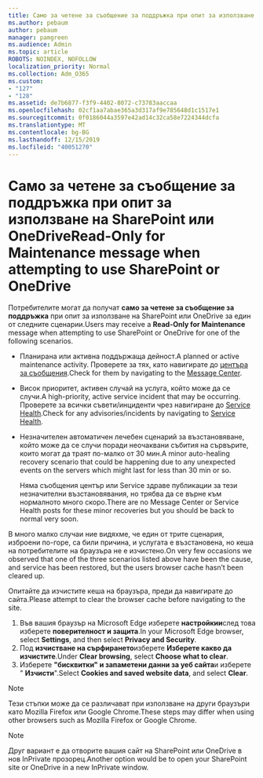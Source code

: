 ```yaml
---
title: Само за четене за съобщение за поддръжка при опит за използване на SharePoint или OneDrive
ms.author: pebaum
author: pebaum
manager: pamgreen
ms.audience: Admin
ms.topic: article
ROBOTS: NOINDEX, NOFOLLOW
localization_priority: Normal
ms.collection: Adm_O365
ms.custom:
- "127"
- "128"
ms.assetid: de7b6877-f3f9-4402-8072-c73783aaccaa
ms.openlocfilehash: 02cf1aa7abae365a3d317af9e785648d1c1517e1
ms.sourcegitcommit: 0f0186044a3597e42ad14c32ca58e7224344dcfa
ms.translationtype: MT
ms.contentlocale: bg-BG
ms.lasthandoff: 12/15/2019
ms.locfileid: "40051270"
---
```

# <a name="read-only-for-maintenance-message-when-attempting-to-use-sharepoint-or-onedrive"></a><span data-ttu-id="73c9a-102">Само за четене за съобщение за поддръжка при опит за използване на SharePoint или OneDrive</span><span class="sxs-lookup"><span data-stu-id="73c9a-102">Read-Only for Maintenance message when attempting to use SharePoint or OneDrive</span></span>

<span data-ttu-id="73c9a-103">Потребителите могат да получат **само за четене за съобщение за поддръжка** при опит за използване на SharePoint или OneDrive за един от следните сценарии.</span><span class="sxs-lookup"><span data-stu-id="73c9a-103">Users may receive a **Read-Only for Maintenance** message when attempting to use SharePoint or OneDrive for one of the following scenarios.</span></span> 

-   <span data-ttu-id="73c9a-104">Планирана или активна поддържаща дейност.</span><span class="sxs-lookup"><span data-stu-id="73c9a-104">A planned or active maintenance activity.</span></span>  <span data-ttu-id="73c9a-105">Проверете за тях, като навигирате до [центъра за съобщения](https://portal.office.com/adminportal/home#/messagecenter).</span><span class="sxs-lookup"><span data-stu-id="73c9a-105">Check for them by navigating to the [Message Center](https://portal.office.com/adminportal/home#/messagecenter).</span></span>
-   <span data-ttu-id="73c9a-106">Висок приоритет, активен случай на услуга, който може да се случи.</span><span class="sxs-lookup"><span data-stu-id="73c9a-106">A high-priority, active service incident that may be occurring.</span></span> <span data-ttu-id="73c9a-107">Проверете за всички съвети/инциденти чрез навигиране до [Service Health](https://portal.office.com/adminportal/home#/servicehealth).</span><span class="sxs-lookup"><span data-stu-id="73c9a-107">Check for any advisories/incidents by navigating to [Service Health](https://portal.office.com/adminportal/home#/servicehealth).</span></span>
-   <span data-ttu-id="73c9a-108">Незначителен автоматичен лечебен сценарий за възстановяване, който може да се случи поради неочаквани събития на сървърите, които могат да траят по-малко от 30 мин.</span><span class="sxs-lookup"><span data-stu-id="73c9a-108">A minor auto-healing recovery scenario that could be happening due to any unexpected events on the servers which might last for less than 30 min or so.</span></span> 
    
    <span data-ttu-id="73c9a-109">Няма съобщения център или Service здраве публикации за тези незначителни възстановявания, но трябва да се върне към нормалното много скоро.</span><span class="sxs-lookup"><span data-stu-id="73c9a-109">There are no Message Center or Service Health posts for these minor recoveries but you should be back to normal very soon.</span></span>

<span data-ttu-id="73c9a-110">В много малко случаи ние видяхме, че един от трите сценария, изброени по-горе, са били причина, и услугата е възстановена, но кеша на потребителите на браузъра не е изчистено.</span><span class="sxs-lookup"><span data-stu-id="73c9a-110">On very few occasions we observed that one of the three scenarios listed above have been the cause, and service has been restored, but the users browser cache hasn’t been cleared up.</span></span>

<span data-ttu-id="73c9a-111">Опитайте да изчистите кеша на браузъра, преди да навигирате до сайта.</span><span class="sxs-lookup"><span data-stu-id="73c9a-111">Please attempt to clear the browser cache before navigating to the site.</span></span>

1. <span data-ttu-id="73c9a-112">Във вашия браузър на Microsoft Edge изберете **настройкии**след това изберете **поверителност и защита**.</span><span class="sxs-lookup"><span data-stu-id="73c9a-112">In your Microsoft Edge browser, select **Settings**, and then select **Privacy and Security**.</span></span>
2. <span data-ttu-id="73c9a-113">Под **изчистване на сърфирането**изберете **Изберете какво да изчистите**.</span><span class="sxs-lookup"><span data-stu-id="73c9a-113">Under **Clear browsing**, select **Choose what to clear**.</span></span>
3. <span data-ttu-id="73c9a-114">Изберете **"бисквитки" и запаметени данни за уеб сайта**и изберете " **Изчисти**".</span><span class="sxs-lookup"><span data-stu-id="73c9a-114">Select **Cookies and saved website data**, and select **Clear**.</span></span>

>[!Note] 
> <span data-ttu-id="73c9a-115">Тези стъпки може да се различават при използване на други браузъри като Mozilla Firefox или Google Chrome.</span><span class="sxs-lookup"><span data-stu-id="73c9a-115">These steps may differ when using other browsers such as Mozilla Firefox or Google Chrome.</span></span>

>[!Note] 
> <span data-ttu-id="73c9a-116">Друг вариант е да отворите вашия сайт на SharePoint или OneDrive в нов InPrivate прозорец.</span><span class="sxs-lookup"><span data-stu-id="73c9a-116">Another option would be to open your SharePoint site or OneDrive in a new InPrivate window.</span></span>